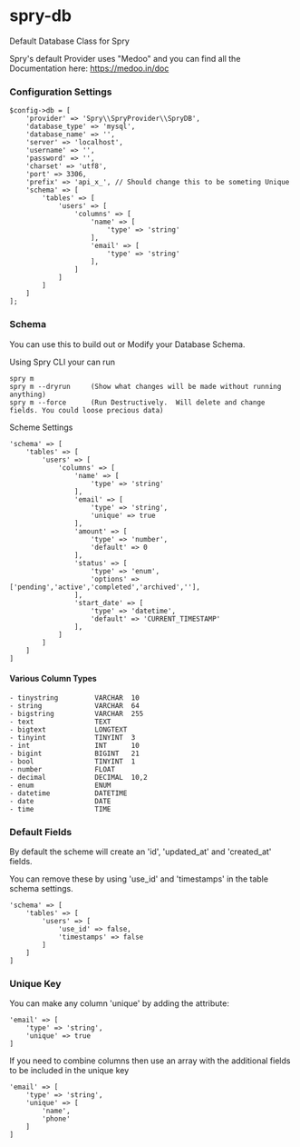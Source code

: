 # spry-db
Default Database Class for Spry

Spry's default Provider uses "Medoo" and you can find all the Documentation here: https://medoo.in/doc

### Configuration Settings

    $config->db = [
        'provider' => 'Spry\\SpryProvider\\SpryDB',
        'database_type' => 'mysql',
        'database_name' => '',
        'server' => 'localhost',
        'username' => '',
        'password' => '',
        'charset' => 'utf8',
        'port' => 3306,
        'prefix' => 'api_x_', // Should change this to be someting Unique
        'schema' => [
            'tables' => [
                'users' => [
                    'columns' => [
                        'name' => [
                            'type' => 'string'
                        ],
                        'email' => [
                            'type' => 'string'
                        ],
                    ]
                ]
            ]
        ]
    ];
  
  
### Schema
You can use this to build out or Modify your Database Schema.

Using Spry CLI your can run

    spry m
    spry m --dryrun     (Show what changes will be made without running anything)
    spry m --force      (Run Destructively.  Will delete and change fields. You could loose precious data)
    

Scheme Settings

	'schema' => [
		'tables' => [
			'users' => [
				'columns' => [
					'name' => [
						'type' => 'string'
					],
					'email' => [
						'type' => 'string',
						'unique' => true
					],
					'amount' => [
						'type' => 'number',
						'default' => 0
					],
					'status' => [
						'type' => 'enum',
						'options' => ['pending','active','completed','archived',''],
					],
					'start_date' => [
						'type' => 'datetime',
						'default' => 'CURRENT_TIMESTAMP'
					],
				]
			]
		]
	]
 
#### Various Column Types

    - tinystring         VARCHAR  10
    - string             VARCHAR  64
    - bigstring          VARCHAR  255
    - text               TEXT
    - bigtext            LONGTEXT
    - tinyint            TINYINT  3
    - int                INT      10
    - bigint             BIGINT   21
    - bool               TINYINT  1
    - number             FLOAT
    - decimal            DECIMAL  10,2
    - enum               ENUM
    - datetime           DATETIME
    - date               DATE
    - time               TIME
    
    
### Default Fields
By default the scheme will create an 'id', 'updated_at' and 'created_at' fields.

You can remove these by using 'use_id' and 'timestamps' in the table schema settings.

	'schema' => [
		'tables' => [
			'users' => [
				'use_id' => false,
				'timestamps' => false
			]
		]
	]
    
    
### Unique Key
You can make any column 'unique' by adding the attribute:

    'email' => [
        'type' => 'string',
        'unique' => true
    ]
    
If you need to combine columns then use an array with the additional fields to be included in the unique key

    'email' => [
        'type' => 'string',
        'unique' => [
            'name',
            'phone'
        ]
    ]
    
    
